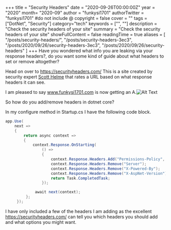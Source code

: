 +++
title = "Security Headers"
date = "2020-09-26T00:00:00Z"
year = "2020"
month= "2020-09"
author = "funkysi1701"
authorTwitter = "funkysi1701" #do not include @
copyright = false
cover = ""
tags = ["DotNet", "Security"]
category="tech"
keywords = ["", ""]
description = "Check the security headers of your site"
summary = "Check the security headers of your site"
showFullContent = false
readingTime = true
aliases = [
    "/posts/security-headers/",
    "/posts/security-headers-3ec3",
    "/posts/2020/09/26/security-headers-3ec3",
    "/posts/2020/09/26/security-headers"
]
+++
Have you wondered what info you are leaking via your response headers?, do you want some kind of guide about what headers to set or remove altogether?

Head on over to https://securityheaders.com/ This is a site created by security expert [Scott Helme](https://scotthelme.co.uk) that rates a URL based on what response headers it can see.

I am pleased to say www.funkysi1701.com is now getting an A.![Alt Text](https://dev-to-uploads.s3.amazonaws.com/i/07rwumi94fz141hwessu.PNG)

So how do you add/remove headers in dotnet core?

In my configure method in Startup.cs I have the following code block.

```csharp
app.Use(
    next =>
    {
        return async context =>
        {
            context.Response.OnStarting(
                () =>
                {
                    context.Response.Headers.Add("Permissions-Policy", "microphone=()");     
                    context.Response.Headers.Remove("Server");
                    context.Response.Headers.Remove("X-Powered-By");
                    context.Response.Headers.Remove("X-AspNet-Version");
                    return Task.CompletedTask;
                });

             await next(context);
         };
     });
```
I have only included a few of the headers I am adding as the excellent https://securityheaders.com/ can tell you which headers you should add and what options you might want.

